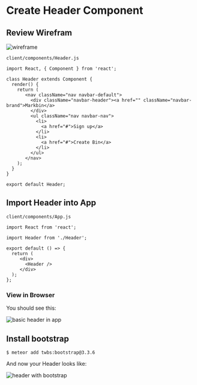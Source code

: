 # Create Header Component

## Review Wirefram
![wireframe](https://i.imgur.com/Xoxn6pr.png)

`client/components/Header.js`

```
import React, { Component } from 'react';

class Header extends Component {
  render() {
    return (
       <nav className="nav navbar-default">
         <div className="navbar-header"><a href="" className="navbar-brand">Markbin</a>
         </div>
         <ul className="nav navbar-nav">
           <li>
             <a href="#">Sign up</a>
           </li>
           <li>
             <a href="#">Create Bin</a>
           </li>
         </ul>
       </nav>
    );
  }
}

export default Header;
```

## Import Header into App

`client/components/App.js`

```
import React from 'react';

import Header from './Header';

export default () => {
  return (
     <div>
       <Header />
     </div>
  );
};
```

### View in Browser

You should see this:

![basic header in app](https://i.imgur.com/pvW518S.png)

## Install bootstrap
`$ meteor add twbs:bootstrap@3.3.6`

And now your Header looks like:

![header with bootstrap](https://i.imgur.com/hfXG04v.png)


